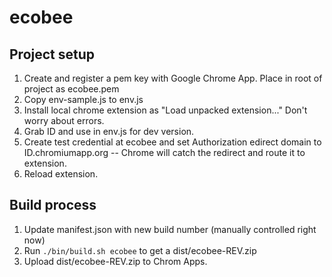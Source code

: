 # ecobee

## Project setup
1. Create and register a pem key with Google Chrome App. Place in root of project as ecobee.pem
2. Copy env-sample.js to env.js
3. Install local chrome extension as "Load unpacked extension..." Don't worry about errors.
4. Grab ID and use in env.js for dev version.
5. Create test credential at ecobee and set Authorization edirect domain to ID.chromiumapp.org -- Chrome will catch the redirect and route it to extension.
6. Reload extension.


## Build process
1. Update manifest.json with new build number (manually controlled right now)
2. Run `./bin/build.sh ecobee` to get a dist/ecobee-REV.zip
3. Upload dist/ecobee-REV.zip to Chrom Apps.
